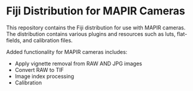 # Fiji Distribution for MAPIR Cameras
This repository contains the Fiji distribution for use with MAPIR cameras. The distribution contains various plugins and resources such as luts, flat-fields, and calibration files.

Added functionality for MAPIR cameras includes:
- Apply vignette removal from RAW AND JPG images
- Convert RAW to TIF
- Image index processing
- Calibration
